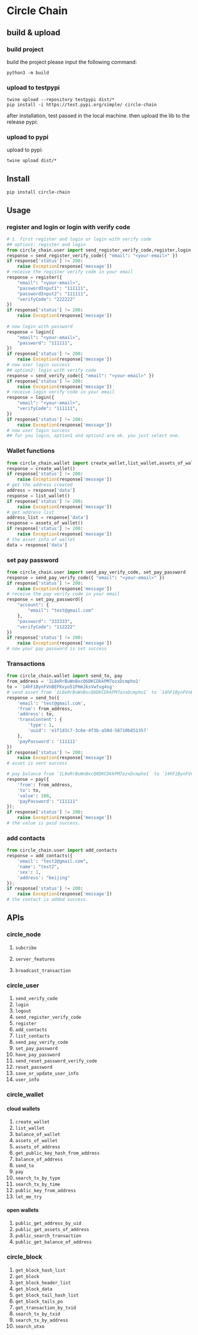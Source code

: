 # Circle Chain 
## build & upload

### build project

build the project please input the following command:

```shell
python3 -m build
```

### upload to testpypi

```shell
twine upload --repository testpypi dist/*
pip install -i https://test.pypi.org/simple/ circle-chain
```
after installation, test passed in the local machine. then upload the lib to the release pypi:

### upload to pypi

upload to pypi:

```shell
twine upload dist/*
```

## Install

```shell
pip install circle-chain
```

## Usage

### register and login or login with verify code

```python
# 1. first register and login or login with verify code
## option1: register and login
from circle_chain.user import send_register_verify_code,register,login,send_verify_code
response = send_register_verify_code({ "email": "<your-email>" })
if response['status'] != 200:
    raise Exception(response['message'])
# receive the register verify code in your email
response = register({
    "email": "<your-email>",
    "passwordInput1": "111111",
    "passwordInput2": "111111",
    "verifyCode": "222222"
})
if response['status'] != 200:
    raise Exception(response['message'])
    
# now login with password
response = login({
    "email": "<your-email>",
    "password": "111111",
})
if response['status'] != 200:
    raise Exception(response['message'])
# now user login success
## option2: login with verify code
response = send_verify_code({ "email": "<your-email>" })
if response['status'] != 200:
    raise Exception(response['message'])
# receive login verify code in your email
response = login({
    "email": "<your-email>",
    "verifyCode": "111111",
})
if response['status'] != 200:
    raise Exception(response['message'])
# now user login success
## for you login, option1 and option2 are ok, you just select one.
```

### Wallet functions

```python
from circle_chain.wallet import create_wallet,list_wallet,assets_of_wallet
response = create_wallet()
if response['status'] != 200:
    raise Exception(response['message'])
# get the address created
address = response['data']
response = list_wallet()
if response['status'] != 200:
    raise Exception(response['message'])
# get address list
address_list = response['data']
response = assets_of_wallet()
if response['status'] != 200:
    raise Exception(response['message'])
# the asset info of wallet
data = response['data']
```

### set pay password

```py
from circle_chain.user import send_pay_verify_code, set_pay_password
response = send_pay_verify_code({ "email": "<your-email>" })
if response['status'] != 200:
    raise Exception(response['message'])
# receive the pay verify code in your email
response = set_pay_password({
    "account": {
        "email": "test@gmail.com"
    },
    "password": "333333",
    "verifyCode": "112222"
})
if response['status'] != 200:
    raise Exception(response['message'])
# now your pay password is set success
```

### Transactions

```py
from circle_chain.wallet import send_to, pay
from_address = '1L8eRrBuWnBxcQ6DKCDkkPM7ozxDcmpho1'
to = '14hF1BynFVnBEFKxyo51FHmJksVwfxg4sg'
# send asset from `1L8eRrBuWnBxcQ6DKCDkkPM7ozxDcmpho1` to `14hF1BynFVnBEFKxyo51FHmJksVwfxg4sg`
response = send_to({
    'email': 'test@gmail.com',
    'from': from_address,
    'address': to,
    'transContent': {
        'type': 1,
        'uuid': 'e1f1d3c7-3c6e-4f3b-a50d-58710b851357'
    },
    'payPassword': '111111'
})
if response['status'] != 200:
    raise Exception(response['message'])
# asset is sent success

# pay balance from `1L8eRrBuWnBxcQ6DKCDkkPM7ozxDcmpho1` to `14hF1BynFVnBEFKxyo51FHmJksVwfxg4sg`
response = pay({
    'from': from_address,
    'to': to,
    'value': 100,
    'payPassword': "111111"
});
if response['status'] != 200:
    raise Exception(response['message'])
# the value is paid success.
```

### add contacts

```py
from circle_chain.user import add_contacts
response = add_contacts({
    'email': "test2@gmail.com",
    'name': "test2",
    'sex': 1,
    'address': "beijing"
});
if response['status'] != 200:
    raise Exception(response['message'])
# the contact is added success.
```

## APIs

### circle_node

1. `subcribe`

2. `server_features`

3. `broadcast_transaction`

### circle_user

1. `send_verify_code`
2. `login`
3. `logout`
4. `send_register_verify_code`
5. `register`
6. `add_contacts`
7. `list_contacts`
8. `send_pay_verify_code`
9. `set_pay_password`
10. `have_pay_password`
11. `send_reset_password_verify_code`
12. `reset_password`
13. `save_or_update_user_info`
14. `user_info`

### circle_wallet

#### cloud wallets

1. `create_wallet`
2. `list_wallet`
3. `balance_of_wallet`
4. `assets_of_wallet`
5. `assets_of_address`
6. `get_public_key_hash_from_address`
7. `balance_of_address`
8. `send_to`
9. `pay`
10. `search_tx_by_type`
11. `search_tx_by_time`
12. `public_key_from_address`
13. `let_me_try`

#### open wallets

1. `public_get_address_by_uid`
2. `public_get_assets_of_address`
3. `public_search_transaction`
4. `public_get_balance_of_address`

### circle_block

1. `get_block_hash_list`
2. `get_block`
3. `get_block_header_list`
4. `get_block_data`
5. `get_block_tail_hash_list`
6. `get_block_tails_po`
7. `get_transaction_by_txid`
8. `search_tx_by_txid`
9. `search_tx_by_address`
10. `search_utxo`